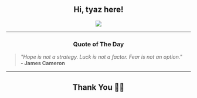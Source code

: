 <h2 align="center"> Hi, tyaz here!</h2>

<p align="center">
<a href="https://github.com/tyazx" alt="github streak"><img src="https://dvst-streak.herokuapp.com/?user=tyazx&theme=tokyonight&fire=DD472C"></a>
</p>

<hr>
<h3 align="center">Quote of The Day</h3>
<p align="center">
<blockquote>
<i>"Hope is not a strategy. Luck is not a factor. Fear is not an option."</i>
<br>
<b>- James Cameron</b>
</blockquote>
</p>


<hr>
<h2 align="center">Thank You 🙏🏼</h2>
